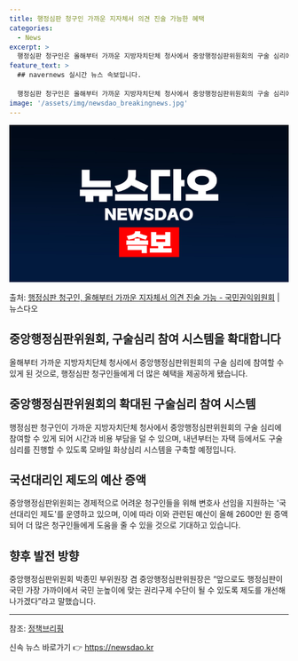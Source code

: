 ```yaml
---
title: 행정심판 청구인 가까운 지자체서 의견 진술 가능한 혜택
categories:
  - News
excerpt: >
  행정심판 청구인은 올해부터 가까운 지방자치단체 청사에서 중앙행정심판위원회의 구술 심리에 참여할 수 있게 된다…
feature_text: >
  ## navernews 실시간 뉴스 속보입니다.

  행정심판 청구인은 올해부터 가까운 지방자치단체 청사에서 중앙행정심판위원회의 구술 심리에 참여할 수 있게 된다…
image: '/assets/img/newsdao_breakingnews.jpg'
---
```


![뉴스다오 속보](/assets/img/newsdao_breakingnews.jpg)

<p>출처: <a href="https://newsdao.kr/2973" rel="dofollow">행정심판 청구인, 올해부터 가까운 지자체서 의견 진술 가능 - 국민권익위원회</a> | 뉴스다오</p>

<h2>중앙행정심판위원회, 구술심리 참여 시스템을 확대합니다</h2>

<p data-ke-size="size16">올해부터 가까운 지방자치단체 청사에서 중앙행정심판위원회의 구술 심리에 참여할 수 있게 된 것으로, 행정심판 청구인들에게 더 많은 혜택을 제공하게 됐습니다.</p>

<h2 data-ke-size="size26">중앙행정심판위원회의 확대된 구술심리 참여 시스템</h2>

<p data-ke-size="size16">행정심판 청구인이 가까운 지방자치단체 청사에서 중앙행정심판위원회의 구술 심리에 참여할 수 있게 되어 시간과 비용 부담을 덜 수 있으며, 내년부터는 자택 등에서도 구술심리를 진행할 수 있도록 모바일 화상심리 시스템을 구축할 예정입니다.</p>

<h2 data-ke-size="size26">국선대리인 제도의 예산 증액</h2>

<p data-ke-size="size16">중앙행정심판위원회는 경제적으로 어려운 청구인들을 위해 변호사 선임을 지원하는 '국선대리인 제도'를 운영하고 있으며, 이에 따라 이와 관련된 예산이 올해 2600만 원 증액되어 더 많은 청구인들에게 도움을 줄 수 있을 것으로 기대하고 있습니다.</p>

<h2 data-ke-size="size26">향후 발전 방향</h2>

<p data-ke-size="size16">중앙행정심판위원회 박종민 부위원장 겸 중앙행정심판위원장은 “앞으로도 행정심판이 국민 가장 가까이에서 국민 눈높이에 맞는 권리구제 수단이 될 수 있도록 제도를 개선해 나가겠다”라고 말했습니다.</p>

<hr data-ke-size="size16">

참조: <a href="https://newsdao.kr/2973">정책브리핑</a> 

신속 뉴스 바로가기 👉 <a href="https://newsdao.kr" rel="dofollow">https://newsdao.kr</a>


